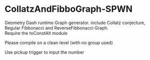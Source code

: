 # CollatzAndFibboGraph-SPWN
Geometry Dash runtime Graph generator. include Collatz conjecture, Regular Fibbonacci and ReverseFibbonacci Graph.  
Require the toConstAlt module

Please compile on a clean level (with no group used)

Use pickup trigger to input the number
